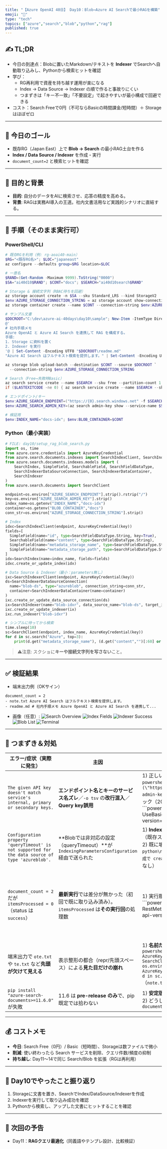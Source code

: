 ```yaml
---
title: "【Azure OpenAI 40日】 Day10：Blob→Azure AI Searchで最小RAGを構築"
emoji: "🔎"
type: "tech"
topics: ["azure","search","blob","python","rag"]
published: true
---
```


## ✍️ TL;DR
- 今日の到達点：Blobに置いたMarkdown/テキストを **Indexer** でSearchへ自動取り込みし、Pythonから検索ヒットを確認
- 学び：
  - RG再利用で資産を持ち越す運用が楽になる
  - Index → Data Source → Indexer の順で作ると事故りにくい
  - つまずきは「キー不一致」「不要設定」で起きやすいが最小構成で回避できる
- コスト：Search Freeで0円（不可ならBasicの時間課金/短時間）＋ Storageはほぼゼロ

---

## 🧭 今日のゴール
- 既存RG（Japan East）上で **Blob → Search** の最小RAG土台を作る
- **Index / Data Source / Indexer** を作成・実行
- `document_count=2` と検索ヒットを確認

---

## 🎯 目的と背景
- **目的**: 自分のデータをAIに検索させ、応答の精度を高める。  
- **背景**: RAGは実務AI導入の王道。社内文書活用など実践的シナリオに直結する。

---

## 🔧 手順（そのまま実行可）

### PowerShell/CLI
```powershell
# 既存RGを利用（例: rg-aoai40-main）
$RG="<既存RG名>"; $LOC="japaneast"
az configure --defaults group=$RG location=$LOC

# 一意名
$RAND=(Get-Random -Maximum 9999).ToString("0000")
$SA="ai40d10$RAND"; $CONT="docs"; $SEARCH="ai40d10search$RAND"

# Storage & 接続文字列（RBAC待ちを回避）
az storage account create -n $SA --sku Standard_LRS --kind StorageV2
$env:AZURE_STORAGE_CONNECTION_STRING = az storage account show-connection-string -n $SA -o tsv
az storage container create --name $CONT --connection-string $env:AZURE_STORAGE_CONNECTION_STRING

# サンプル文書
$DOCROOT="C:\dev\azure-ai-40days\day10\sample"; New-Item -ItemType Directory -Force $DOCROOT | Out-Null
@'
# 社内手順メモ
Azure OpenAI と Azure AI Search を連携して RAG を構成する。
手順:
1. Storage に資料を置く
2. Indexer を実行
'@ | Set-Content -Encoding UTF8 "$DOCROOT\readme.md"
"Azure AI Search はフルテキスト検索を提供します。" | Set-Content -Encoding UTF8 "$DOCROOT\note.txt"

az storage blob upload-batch --destination $CONT --source $DOCROOT `
  --connection-string $env:AZURE_STORAGE_CONNECTION_STRING

# Search（Free→失敗時Basic）
az search service create --name $SEARCH --sku free --partition-count 1 --replica-count 1
if ($LASTEXITCODE -ne 0) { az search service create --name $SEARCH --sku basic --partition-count 1 --replica-count 1 }

# エンドポイント/キー
$env:AZURE_SEARCH_ENDPOINT=("https://{0}.search.windows.net" -f $SEARCH)
$env:AZURE_SEARCH_ADMIN_KEY=(az search admin-key show --service-name $SEARCH --query primaryKey -o tsv).Trim()

# 検証用
$env:INDEX_NAME="docs-idx"; $env:BLOB_CONTAINER=$CONT
````

### Python（最小実装）

```python
# FILE: day10/setup_rag_blob_search.py
import os, time
from azure.core.credentials import AzureKeyCredential
from azure.search.documents.indexes import SearchIndexClient, SearchIndexerClient
from azure.search.documents.indexes.models import (
    SearchIndex, SimpleField, SearchableField, SearchFieldDataType,
    SearchIndexerDataSourceConnection, SearchIndexerDataContainer,
    SearchIndexer
)
from azure.search.documents import SearchClient

endpoint=os.environ["AZURE_SEARCH_ENDPOINT"].strip().rstrip("/")
key=os.environ["AZURE_SEARCH_ADMIN_KEY"].strip()
index_name=os.getenv("INDEX_NAME","docs-idx")
container=os.getenv("BLOB_CONTAINER","docs")
conn_str=os.environ["AZURE_STORAGE_CONNECTION_STRING"].strip()

# Index
idxc=SearchIndexClient(endpoint, AzureKeyCredential(key))
fields=[
  SimpleField(name="id", type=SearchFieldDataType.String, key=True),
  SearchableField(name="content", type=SearchFieldDataType.String),
  SimpleField(name="metadata_storage_name", type=SearchFieldDataType.String, filterable=True),
  SimpleField(name="metadata_storage_path", type=SearchFieldDataType.String, filterable=True),
]
idx=SearchIndex(name=index_name, fields=fields)
idxc.create_or_update_index(idx)

# Data Source & Indexer（最小：parameters無し）
ixc=SearchIndexerClient(endpoint, AzureKeyCredential(key))
ds=SearchIndexerDataSourceConnection(
  name="blob-ds", type="azureblob", connection_string=conn_str,
  container=SearchIndexerDataContainer(name=container)
)
ixc.create_or_update_data_source_connection(ds)
ix=SearchIndexer(name="blob-idxr", data_source_name="blob-ds", target_index_name=index_name)
ixc.create_or_update_indexer(ix)
ixc.run_indexer("blob-idxr")

# シンプルに待ってから検索
time.sleep(10)
sc=SearchClient(endpoint, index_name, AzureKeyCredential(key))
for d in sc.search("Azure", top=3):
    print(d.get("metadata_storage_name"), (d.get("content","")[:60] or "").replace("\n"," "))
```

> ⚠️注意: スクショに**キーや接続文字列を写さない**こと。

---

## ✅ 検証結果

* 端末出力例（OKサイン）

```text
document_count = 2
- note.txt Azure AI Search はフルテキスト検索を提供します。
- readme.md # 社内手順メモ Azure OpenAI と Azure AI Search を連携して...
```

* 画像（任意）:
  ![Search Overview](../images/day10/search-overview.png)
  ![Index Fields](../images/day10/search-index-fields.png)
  ![Indexer Success](../images/day10/search-indexer-success.png)
  ![Blob List](../images/day10/blob-container-list.png)
  ![Terminal](../images/day10/terminal-search-result.png)

---

## 🧯 つまずき＆対処

| エラー/症状（実際に発生）                                                                                     | 主因                                                                            | 対処（優先度順で実行）                                                                                                                                                                                                                                                                                                                                                                                                                                                                                   |                                                                                                                                                                                                                                                                                                                                                                                                |
| ------------------------------------------------------------------------------------------------- | ----------------------------------------------------------------------------- | --------------------------------------------------------------------------------------------------------------------------------------------------------------------------------------------------------------------------------------------------------------------------------------------------------------------------------------------------------------------------------------------------------------------------------------------------------------------------------------------- | ---------------------------------------------------------------------------------------------------------------------------------------------------------------------------------------------------------------------------------------------------------------------------------------------------------------------------------------------------------------------------------------------- |
| `The given API key doesn't match service's internal, primary or secondary keys.`                  | **エンドポイント名とキーのサービス名ズレ**／`-o tsv` の**改行混入**／**Query key誤用**                    | 1) 正しいサービス名で再設定<br>`powershell\n$SEARCH='<実際のSearch名>'\n$env:AZURE_SEARCH_ENDPOINT=(\"https://{0}.search.windows.net\" -f $SEARCH)\n$env:AZURE_SEARCH_ADMIN_KEY=(az search admin-key show --service-name $SEARCH --query primaryKey -o tsv).Trim()\n`2) 健全性チェック（200が返ればOK）<br>\`\`\`powershell\n\$h=@{'api-key'=\$env\:AZURE\_SEARCH\_ADMIN\_KEY}\nInvoke-WebRequest -UseBasicParsing -Method GET -Uri "\$env\:AZURE\_SEARCH\_ENDPOINT/indexes?api-version=2024-07-01" -Headers \$h           | % StatusCode\n`3) 直らない場合は **admin key 再発行**→再設定<br>`powershell\naz search admin-key renew --service-name \$SEARCH --key-kind primary\n\$env\:AZURE\_SEARCH\_ADMIN\_KEY=(az search admin-key show --service-name \$SEARCH --query primaryKey -o tsv).Trim()\n\`\`\`                                                                                                                             |
| `Configuration property 'queryTimeout' is not supported for the data source of type 'azureblob'.` | \*\*Blobでは非対応の設定（queryTimeout）\*\*が `IndexingParametersConfiguration` 経由で送られた | 1) **IndexingParameters/Configuration を外す**最小構成でIndexerを作成<br>（既存スクリプトは修正済み：`SearchIndexer(... parameters なし)`）<br>2) 既に壊れたIndexERがある場合は**削除→再作成**<br>`python\ntry: ixr_client.delete_indexer('blob-idxr')\nexcept Exception: pass\n# → 最小構成で create_or_update_indexer\n`3) それでも不安定なら **RESTで最小JSON** をPUT（`parameters` なし）                                                                                                                                                                   |                                                                                                                                                                                                                                                                                                                                                                                                |
| `document_count = 2` だが `itemsProcessed = 0`（status は `success`）                                  | **最新実行**では差分が無かった（初回で既に取り込み済み）。`itemsProcessed` は**その実行回**の処理数                | 1) 実行履歴を確認して理解を合わせる：<br>\`\`\`powershell\n\$h=@{'api-key'=\$env\:AZURE\_SEARCH\_ADMIN\_KEY}\n\$st=Invoke-RestMethod -Method GET -Uri "\$env\:AZURE\_SEARCH\_ENDPOINT/indexers/blob-idxr/status?api-version=2024-07-01" -Headers \$h\n\$st.executionHistory                                                                                                                                                                                                                                    | Select-Object -First 3 startTime,status,itemsProcessed,itemsFailed\n`2) テストで再処理させたい場合：**reset→run**<br>`powershell\nInvoke-RestMethod -Method POST -Uri "\$env\:AZURE\_SEARCH\_ENDPOINT/indexers/blob-idxr/reset?api-version=2024-07-01" -Headers \$h\nInvoke-RestMethod -Method POST -Uri "\$env\:AZURE\_SEARCH\_ENDPOINT/indexers/blob-idxr/run?api-version=2024-07-01" -Headers \$h\n\`\`\` |
| 端末出力で `ote.txt` や `te.txt` など**先頭が欠けて見える**                                                        | 表示整形の都合（repr/先頭スペース）による**見た目だけの崩れ**                                           | 1) **名前だけ**列挙して確認：<br>`powershell\npython - << 'PY'\nimport os\nfrom azure.core.credentials import AzureKeyCredential\nfrom azure.search.documents import SearchClient\nsc=SearchClient(os.environ['AZURE_SEARCH_ENDPOINT'].strip(), os.environ.get('INDEX_NAME','docs-idx'), AzureKeyCredential(os.environ['AZURE_SEARCH_ADMIN_KEY'].strip()))\nprint('names:')\nfor d in sc.search('*', top=10):\n    print('-', d.get('metadata_storage_name'))\nPY\n`（`note.txt` と `readme.md` が表示されればOK） |                                                                                                                                                                                                                                                                                                                                                                                                |
| `pip install "azure-search-documents>=11.6.0"` が失敗                                                | 11.6 は **pre-release のみ**で、pip既定では拾わない                                        | 1) **安定版に固定**：`pip install "azure-search-documents==11.5.3"`（本日のコードはこれでOK）<br>2) どうしても 11.6 系なら `--pre` でベータを明示：`pip install --pre "azure-search-documents==11.6.0b12"`                                                                                                                                                                                                                                                                                                                       |                                                                                                                                                                                                                                                                                                                                                                                                |

---

## 💰 コストメモ

* **今日**: Search Free（0円）/ Basic（短時間）、Storageは数ファイルで微小
* **削減**: 使い終わったら Search サービスを削除、クエリ件数/頻度の抑制
* **持ち越し**: Day11〜14で同じ Search/Blob を拡張（RGは再利用）

---

## 📌 Day10でやったこと振り返り

1. Storageに文書を置き、SearchでIndex/DataSource/Indexerを作成
2. Indexerを実行して取り込み成功を確認
3. Pythonから検索し、アップした文書にヒットすることを確認

---

## 🔮 次回の予告

* Day11：**RAGクエリ最適化**（同義語やテンプレ設計、比較検証）
